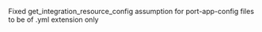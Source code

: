 Fixed get_integration_resource_config assumption for port-app-config files to be of .yml extension only
